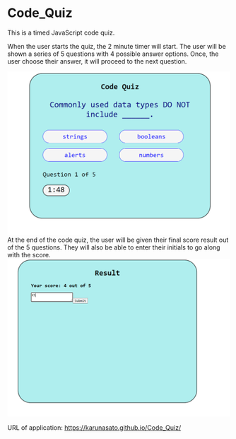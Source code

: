 # Code_Quiz

This is a timed JavaScript code quiz.

When the user starts the quiz, the 2 minute timer will start.
The user will be shown a series of 5 questions with 4 possible answer options. Once, the user choose their answer, it will proceed to the next question.

<img src= "Assets\Quiz.PNG">
At the end of the code quiz, the user will be given their final score result out of the 5 questions. They will also be able to enter their initials to go along with the score.
<img src="Assets\Results.PNG">

URL of application: https://karunasato.github.io/Code_Quiz/ 